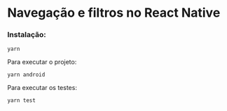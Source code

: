 # Navegação e filtros no React Native

### Instalação:

```
yarn
```

Para executar o projeto:

```
yarn android
```

Para executar os testes:

```
yarn test
```
